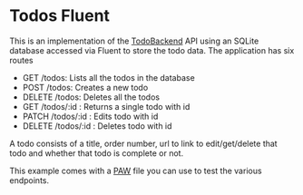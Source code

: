 # Todos Fluent

This is an implementation of the [TodoBackend](http://www.todobackend.com/) API using an SQLite database accessed via Fluent to store the todo data. The application has six routes

- GET /todos: Lists all the todos in the database
- POST /todos: Creates a new todo
- DELETE /todos: Deletes all the todos
- GET /todos/:id : Returns a single todo with id
- PATCH /todos/:id : Edits todo with id
- DELETE /todos/:id : Deletes todo with id

A todo consists of a title, order number, url to link to edit/get/delete that todo and whether that todo is complete or not.

This example comes with a [PAW](https://paw.cloud/) file you can use to test the various endpoints.

